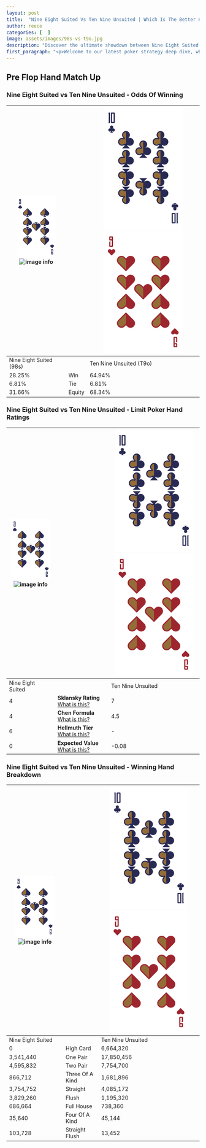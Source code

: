 ```yaml
---
layout: post
title:  "Nine Eight Suited Vs Ten Nine Unsuited | Which Is The Better Hand In Poker? A Complete Guide"
author: reece
categories: [  ]
image: assets/images/98s-vs-t9o.jpg
description: "Discover the ultimate showdown between Nine Eight Suited and Ten Nine Unsuited in poker! Uncover the odds, strategies, and scenarios where one hand triumphs over the other. Get ready to up your poker game with this thrilling analysis."
first_paragraph: "<p>Welcome to our latest poker strategy deep dive, where we're pitting two distinct hands against each other in a high-stakes showdown: Nine Eight Suited vs Ten Nine Unsuited.</p><p>In the dynamic world of poker, every decision counts, and knowing which hand holds the upper hand is key to your success at the table.</p><p>In this article, we'll dissect these two hands, explore the scenarios where one dominates the other, and equip you with the knowledge to make strategic choices that can tip the odds in your favor.</p><p>Get ready to unravel the intriguing dynamics of these poker hands and elevate your game to new heights.</p>"
---
```




[comment]: # (sp0)

## Pre Flop Hand Match Up

<div class="table hand-ratings" markdown="1"> 



### Nine Eight Suited vs Ten Nine Unsuited - Odds Of Winning


    
| ![image info](assets/images/hand1/9.png) ![image info](assets/images/hand1/8s.png) |  | ![image info](assets/images/hand2/T.png) ![image info](assets/images/hand2/9o.png) |
| -------- | -------- | -------- |
| Nine Eight Suited (98s) |  | Ten Nine Unsuited (T9o) |
| 28.25% | Win | 64.94% |
| 6.81% | Tie | 6.81% |
| 31.66% | Equity | 68.34% |




[comment]: # (sp1)



### Nine Eight Suited vs Ten Nine Unsuited - Limit Poker Hand Ratings


    
| ![image info](assets/images/hand1/9.png) ![image info](assets/images/hand1/8s.png) |  | ![image info](assets/images/hand2/T.png) ![image info](assets/images/hand2/9o.png) |
| -------- | -------- | -------- |
| Nine Eight Suited |  | Ten Nine Unsuited |
| 4 | **Sklansky Rating** [What is this?](/sklansky-rating-explained) | 7 |
| 4 | **Chen Formula** [What is this?](/chen-formula-explained) | 4.5 |
| 6 | **Hellmuth Tier** [What is this?](/Hellmuth-tier-explained) | - |
| 0 | **Expected Value** [What is this?](/expected-value-explained) | -0.08 |




[comment]: # (sp2)



### Nine Eight Suited vs Ten Nine Unsuited - Winning Hand Breakdown


    
| ![image info](assets/images/hand1/9.png) ![image info](assets/images/hand1/8s.png) |  | ![image info](assets/images/hand2/T.png) ![image info](assets/images/hand2/9o.png) |
| -------- | -------- | -------- |
| Nine Eight Suited |  | Ten Nine Unsuited |
| 0 | High Card | 6,664,320 |
| 3,541,440 | One Pair | 17,850,456 |
| 4,595,832 | Two Pair | 7,754,700 |
| 866,712 | Three Of A Kind | 1,681,896 |
| 3,754,752 | Straight | 4,085,172 |
| 3,829,260 | Flush | 1,195,320 |
| 686,664 | Full House | 738,360 |
| 35,640 | Four Of A Kind | 45,144 |
| 103,728 | Straight Flush | 13,452 |




[comment]: # (sp3)



</div>

[comment]: # (sp4)



[comment]: # (sp5)


